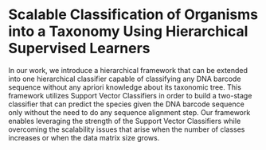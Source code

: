 # Scalable Classification of Organisms into a Taxonomy Using Hierarchical Supervised Learners

In our work, we introduce a hierarchical framework that can be extended into one hierarchical classifier capable of classifying any DNA barcode sequence without any apriori knowledge about its taxonomic tree. This framework utilizes Support Vector Classifiers in order to build a two-stage classifier that can predict the species given the DNA barcode sequence only without the need to do any sequence alignment step. Our framework enables leveraging the strength of the Support Vector Classifiers while overcoming the scalability issues that arise when the number of classes increases or when the data matrix size grows.
